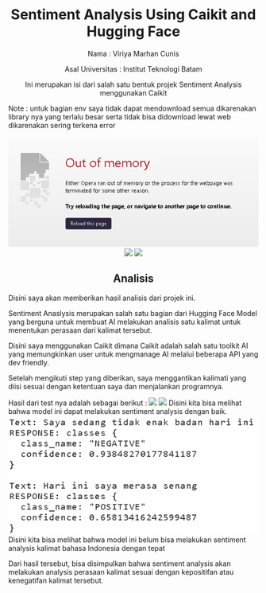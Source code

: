 <h1 align="center"> Sentiment Analysis Using Caikit and Hugging Face </h1>
<p align="center"> 
Nama                : Viriya Marhan Cunis
</p>
<p align="center">
Asal Universitas    : Institut Teknologi Batam
  </p>
  <p align="center">
Ini merupakan isi dari salah satu bentuk projek Sentiment Analysis menggunakan Caikit

Note : untuk bagian env saya tidak dapat mendownload semua dikarenakan library nya yang terlalu besar serta tidak bisa didownload lewat web dikarenakan sering terkena error

</p>
<div align='cemter'>
<img src="img/error.jpeg">
</div>
<div align="center">

<img src="https://img.shields.io/badge/python-3670A0?style=for-the-badge&logo=python&logoColor=ffdd54">
<img src="https://img.shields.io/badge/jupyter-%23FA0F00.svg?style=for-the-badge&logo=jupyter&logoColor=white">

</div>
<h2 align="center"> Analisis</h2> 

Disini saya akan memberikan hasil analisis dari projek ini.

Sentiment Anaslysis merupakan salah satu bagian dari Hugging Face Model yang berguna untuk membuat AI melakukan analisis satu kalimat untuk menentukan perasaan dari kalimat tersebut.

Disini saya menggunakan Caikit dimana Caikit adalah salah satu toolkit AI yang memungkinkan user untuk mengmanage AI melalui beberapa API yang dev friendly.

Setelah mengikuti step yang diberikan, saya menggantikan kalimati yang diisi sesuai dengan ketentuan saya dan menjalankan programnya.

Hasil dari test nya adalah sebagai berikut :
<img src="img/hasill.png">
<img src="img/hasil3.png">
Disini kita bisa melihat bahwa model ini dapat melakukan sentiment analysis dengan baik.
<img src="img/hasil2.png">
Disini kita bisa melihat bahwa model ini belum bisa melakukan sentiment analysis kalimat bahasa Indonesia dengan tepat

Dari hasil tersebut, bisa disimpulkan bahwa sentiment analysis akan melakukan analysis perasaan kalimat sesuai dengan kepositifan atau kenegatifan kalimat tersebut.
